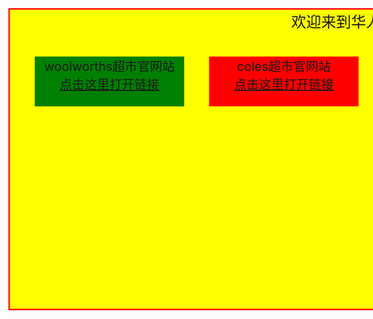 <html>

<body>

<div id="mr-content">
<div class="mr-title">欢迎来到华人万能网</div>
<div class="mr-woolworths">woolworths超市官网站
<br>
<a href="https://www.woolworths.com.au/shop/catalogue">点击这里打开链接</a>
</div>

<div class="mr-coles">coles超市官网站
<br>
<a href="https://www.coles.com.au/catalogues-and-specials">点击这里打开链接</a>
</div>

<div class="mr-aldi">aldi超市官网站
<br>
<a href="https://www.aldi.com.au/en/special-buys/">点击这里打开链接</a>
</div>


<style>

#mr-content{
width:1100px;
height:600px;
background:yellow;
border:3px solid red;
text-align: center;
}

.mr-title{
font-size:30px;
margin-left:300px;
}

.mr-woolworths{
width:300px;
height:100px;
padding: auto;
background:green;
margin:50px;
font-size:25px;

}

.mr-coles{
position: relative;
left:350px;
bottom:150px;
width:300px;
height:100px;
padding: auto;
background:red;
margin:50px;
font-size:25px;
}

.mr-aldi{
position: relative;
left:700px;
bottom:300px;
width:300px;
height:100px;
padding: auto;
background: #87CEFA;
margin:50px;
font-size:25px;
}

</style>
